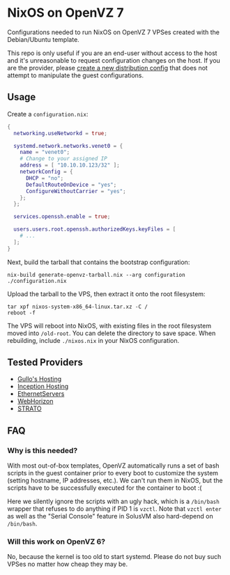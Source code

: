 # NixOS on OpenVZ 7

Configurations needed to run NixOS on OpenVZ 7 VPSes created with the Debian/Ubuntu template.

This repo is only useful if you are an end-user without access to the host and it's unreasonable to request configuration changes on the host.
If you are the provider, please [create a new distribution config](https://discourse.nixos.org/t/nixos-as-openvz-7-guest/10683/2) that does not attempt to manipulate the guest configurations.

## Usage

Create a `configuration.nix`:

```nix
{
  networking.useNetworkd = true;

  systemd.network.networks.venet0 = {
    name = "venet0";
    # Change to your assigned IP
    address = [ "10.10.10.123/32" ];
    networkConfig = {
      DHCP = "no";
      DefaultRouteOnDevice = "yes";
      ConfigureWithoutCarrier = "yes";
    };
  };

  services.openssh.enable = true;

  users.users.root.openssh.authorizedKeys.keyFiles = [
    # ...
  ];
}
```

Next, build the tarball that contains the bootstrap configuration:


```
nix-build generate-openvz-tarball.nix --arg configuration ./configuration.nix
```

Upload the tarball to the VPS, then extract it onto the root filesystem:

```
tar xpf nixos-system-x86_64-linux.tar.xz -C /
reboot -f
```

The VPS will reboot into NixOS, with existing files in the root filesystem moved into `/old-root`.
You can delete the directory to save space.
When rebuilding, include `./nixos.nix` in your NixOS configuration.

## Tested Providers

- [Gullo's Hosting](https://hosting.gullo.me)
- [Inception Hosting](https://inceptionhosting.com)
- [EthernetServers](https://www.ethernetservers.com)
- [WebHorizon](https://webhorizon.in)
- [STRATO](https://www.strato.de/)

## FAQ

### Why is this needed?

With most out-of-box templates, OpenVZ automatically runs a set of bash scripts in the guest container prior to every boot to customize the system (setting hostname, IP addresses, etc.).
We can't run them in NixOS, but the scripts have to be successfully executed for the container to boot :(

Here we silently ignore the scripts with an ugly hack, which is a `/bin/bash` wrapper that refuses to do anything if PID 1 is `vzctl`.
Note that `vzctl enter` as well as the "Serial Console" feature in SolusVM also hard-depend on `/bin/bash`.

### Will this work on OpenVZ 6?

No, because the kernel is too old to start systemd.
Please do not buy such VPSes no matter how cheap they may be.
